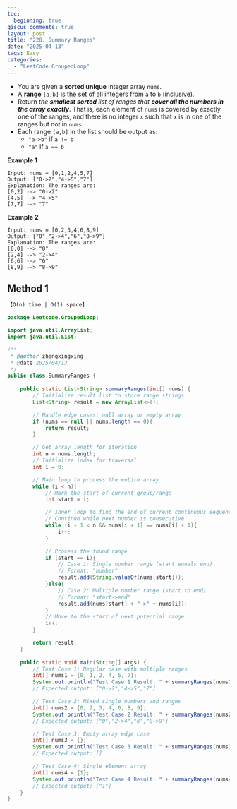 ```yaml
---
toc:
  beginning: true
giscus_comments: true
layout: post
title: "228. Summary Ranges"
date: "2025-04-13"
tags: Easy
categories:
  - "LeetCode GroupedLoop"
---
```



- You are given a **sorted unique** integer array `nums`.
- A **range** `[a,b]` is the set of all integers from `a` to `b` (inclusive).
- Return *the **smallest sorted** list of ranges that **cover all the numbers in the array exactly***. That is, each element of `nums` is covered by exactly one of the ranges, and there is no integer `x` such that `x` is in one of the ranges but not in `nums`.
- Each range `[a,b]` in the list should be output as:
  - `"a->b"` if `a != b`
  - `"a"` if `a == b`

**Example 1**

```
Input: nums = [0,1,2,4,5,7]
Output: ["0->2","4->5","7"]
Explanation: The ranges are:
[0,2] --> "0->2"
[4,5] --> "4->5"
[7,7] --> "7"
```

**Example 2**

```
Input: nums = [0,2,3,4,6,8,9]
Output: ["0","2->4","6","8->9"]
Explanation: The ranges are:
[0,0] --> "0"
[2,4] --> "2->4"
[6,6] --> "6"
[8,9] --> "8->9"
```

## Method 1

```tex
【O(n) time | O(1) space】
```

```java
package Leetcode.GroupedLoop;

import java.util.ArrayList;
import java.util.List;

/**
 * @author zhengxingxing
 * @date 2025/04/13
 */
public class SummaryRanges {
    
    public static List<String> summaryRanges(int[] nums) {
        // Initialize result list to store range strings
        List<String> result = new ArrayList<>();

        // Handle edge cases: null array or empty array
        if (nums == null || nums.length == 0){
            return result;
        }

        // Get array length for iteration
        int n = nums.length;
        // Initialize index for traversal
        int i = 0;

        // Main loop to process the entire array
        while (i < n){
            // Mark the start of current group/range
            int start = i;

            // Inner loop to find the end of current continuous sequence
            // Continue while next number is consecutive
            while (i + 1 < n && nums[i + 1] == nums[i] + 1){
                i++;
            }

            // Process the found range
            if (start == i){
                // Case 1: Single number range (start equals end)
                // Format: "number"
                result.add(String.valueOf(nums[start]));
            }else{
                // Case 2: Multiple number range (start to end)
                // Format: "start->end"
                result.add(nums[start] + "->" + nums[i]);
            }
            // Move to the start of next potential range
            i++;
        }

        return result;
    }
    
    public static void main(String[] args) {
        // Test Case 1: Regular case with multiple ranges
        int[] nums1 = {0, 1, 2, 4, 5, 7};
        System.out.println("Test Case 1 Result: " + summaryRanges(nums1));
        // Expected output: ["0->2","4->5","7"]

        // Test Case 2: Mixed single numbers and ranges
        int[] nums2 = {0, 2, 3, 4, 6, 8, 9};
        System.out.println("Test Case 2 Result: " + summaryRanges(nums2));
        // Expected output: ["0","2->4","6","8->9"]

        // Test Case 3: Empty array edge case
        int[] nums3 = {};
        System.out.println("Test Case 3 Result: " + summaryRanges(nums3));
        // Expected output: []

        // Test Case 4: Single element array
        int[] nums4 = {1};
        System.out.println("Test Case 4 Result: " + summaryRanges(nums4));
        // Expected output: ["1"]
    }
}

```





